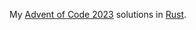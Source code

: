 My [Advent of Code 2023](https://adventofcode.com/2023/) solutions in [Rust](https://www.rust-lang.org/).